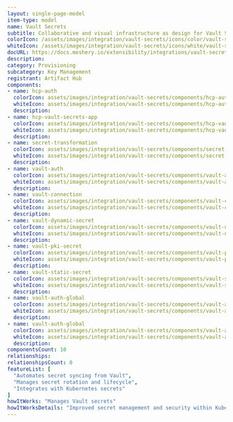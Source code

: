 ```yaml
---
layout: single-page-model
item-type: model
name: Vault Secrets
subtitle: Collaborative and visual infrastructure as design for Vault Secrets
colorIcon: /assets/images/integration/vault-secrets/icons/color/vault-secrets-color.svg
whiteIcon: /assets/images/integration/vault-secrets/icons/white/vault-secrets-white.svg
docURL: https://docs.meshery.io/extensibility/integrations/vault-secrets
description: 
category: Provisioning
subcategory: Key Management
registrant: Artifact Hub
components: 
- name: hcp-auth
  colorIcon: assets/images/integration/vault-secrets/components/hcp-auth/icons/color/hcp-auth-color.svg
  whiteIcon: assets/images/integration/vault-secrets/components/hcp-auth/icons/white/hcp-auth-white.svg
  description: 
- name: hcp-vault-secrets-app
  colorIcon: assets/images/integration/vault-secrets/components/hcp-vault-secrets-app/icons/color/hcp-vault-secrets-app-color.svg
  whiteIcon: assets/images/integration/vault-secrets/components/hcp-vault-secrets-app/icons/white/hcp-vault-secrets-app-white.svg
  description: 
- name: secret-transformation
  colorIcon: assets/images/integration/vault-secrets/components/secret-transformation/icons/color/secret-transformation-color.svg
  whiteIcon: assets/images/integration/vault-secrets/components/secret-transformation/icons/white/secret-transformation-white.svg
  description: 
- name: vault-auth
  colorIcon: assets/images/integration/vault-secrets/components/vault-auth/icons/color/vault-auth-color.svg
  whiteIcon: assets/images/integration/vault-secrets/components/vault-auth/icons/white/vault-auth-white.svg
  description: 
- name: vault-connection
  colorIcon: assets/images/integration/vault-secrets/components/vault-connection/icons/color/vault-connection-color.svg
  whiteIcon: assets/images/integration/vault-secrets/components/vault-connection/icons/white/vault-connection-white.svg
  description: 
- name: vault-dynamic-secret
  colorIcon: assets/images/integration/vault-secrets/components/vault-dynamic-secret/icons/color/vault-dynamic-secret-color.svg
  whiteIcon: assets/images/integration/vault-secrets/components/vault-dynamic-secret/icons/white/vault-dynamic-secret-white.svg
  description: 
- name: vault-pki-secret
  colorIcon: assets/images/integration/vault-secrets/components/vault-pki-secret/icons/color/vault-pki-secret-color.svg
  whiteIcon: assets/images/integration/vault-secrets/components/vault-pki-secret/icons/white/vault-pki-secret-white.svg
  description: 
- name: vault-static-secret
  colorIcon: assets/images/integration/vault-secrets/components/vault-static-secret/icons/color/vault-static-secret-color.svg
  whiteIcon: assets/images/integration/vault-secrets/components/vault-static-secret/icons/white/vault-static-secret-white.svg
  description: 
- name: vault-auth-global
  colorIcon: assets/images/integration/vault-secrets/components/vault-auth-global/icons/color/vault-auth-global-color.svg
  whiteIcon: assets/images/integration/vault-secrets/components/vault-auth-global/icons/white/vault-auth-global-white.svg
  description: 
- name: vault-auth-global
  colorIcon: assets/images/integration/vault-secrets/components/vault-auth-global/icons/color/vault-auth-global-color.svg
  whiteIcon: assets/images/integration/vault-secrets/components/vault-auth-global/icons/white/vault-auth-global-white.svg
  description: 
componentsCount: 10
relationships: 
relationshipsCount: 0
featureList: [
  "Automates secret syncing from Vault",
  "Manages secret rotation and lifecycle",
  "Integrates with Kubernetes secrets"
]
howItWorks: "Manages Vault secrets"
howItWorksDetails: "Improved secret management and security within Kubernetes"
---
```

